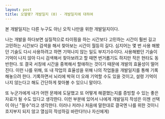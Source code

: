 ```yaml
---
layout: post
title: 오헬몇? 개발일지 (0) - 개발일지에 대하여
---
```


본 개발일지는 다른 누구도 아닌 오직 나만을 위한 개발일지이다.

나는 개발을 하다보면 실질적으로 타이핑을 하는 시간보다 고민하는 시간이 훨씬 길고
고민하는 시간보다 검색을 해서 찾아보는 시간이 월등히 길다.
심지어는 몇 번 사용 해봤던 기술도 다시 사용하려고 하면 기억나지 않는 일도 부지기수이다.
사용해봤던 기술이 기억이 나지 않아 다시 검색해서 찾아보려고 할 때면 번거롭기도 하지만 작은 현타도 동반한다.
또 결국 서칭에 시간을 중복해서 할애하는 것이기 때문에 개발의 효율성이 떨어진다.
이런 나를 위해, 또 내 작업의 효율성을 위해 나의 작업들을 개발일지를 통해 기록 해놓으려 한다.
기록하면서 뇌리에 박혀 더 오래 기억할 수도 있을 것이고,
설령 기억이 나지 않는다고 해도 간단하게 찾아볼 수 있으니 말이다.

또 누군가에게 내가 어떤 문제에 도달했고 또 어떻게 해결했는지를 증빙할 수 있는 좋은 자료가 될 수도 있다고 생각한다.
이런 부분에 있어서 나에게 개발일지 작성은 이젠 선택이 아닌 "필수"라고 생각한다.
이러나 저러나 처음에 말한대로 결국엔 나를 위한 것이니 흐지부지 되지 않고 열심히 작성하길 바란다!!(나 자신에게)
